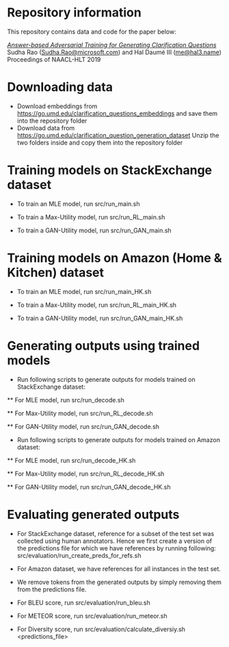 # Repository information

This repository contains data and code for the paper below:

<i><a href="https://www.aclweb.org/anthology/N19-1013">
Answer-based Adversarial Training for Generating Clarification Questions</a></i><br/>
Sudha Rao (Sudha.Rao@microsoft.com) and Hal Daumé III (me@hal3.name)<br/>
Proceedings of NAACL-HLT 2019

# Downloading data

* Download embeddings from https://go.umd.edu/clarification_questions_embeddings
  and save them into the repository folder
* Download data from https://go.umd.edu/clarification_question_generation_dataset 
  Unzip the two folders inside and copy them into the repository folder

# Training models on StackExchange dataset

* To train an MLE model, run src/run_main.sh 

* To train a Max-Utility model, run src/run_RL_main.sh

* To train a GAN-Utility model, run src/run_GAN_main.sh

# Training models on Amazon (Home & Kitchen) dataset

* To train an MLE model, run src/run_main_HK.sh

* To train a Max-Utility model, run src/run_RL_main_HK.sh

* To train a GAN-Utility model, run src/run_GAN_main_HK.sh

# Generating outputs using trained models

* Run following scripts to generate outputs for models trained on StackExchange dataset:

** For MLE model, run src/run_decode.sh

** For Max-Utility model, run src/run_RL_decode.sh 

** For GAN-Utility model, run src/run_GAN_decode.sh

* Run following scripts to generate outputs for models trained on Amazon dataset:

** For MLE model, run src/run_decode_HK.sh

** For Max-Utility model, run src/run_RL_decode_HK.sh 

** For GAN-Utility model, run src/run_GAN_decode_HK.sh

# Evaluating generated outputs

* For StackExchange dataset, reference for a subset of the test set was collected using human annotators.
  Hence we first create a version of the predictions file for which we have references by running following:
  src/evaluation/run_create_preds_for_refs.sh

* For Amazon dataset, we have references for all instances in the test set.

* We remove <UNK> tokens from the generated outputs by simply removing them from the predictions file.

* For BLEU score, run src/evaluation/run_bleu.sh

* For METEOR score, run src/evaluation/run_meteor.sh 

* For Diversity score, run src/evaluation/calculate_diversiy.sh <predictions_file>

